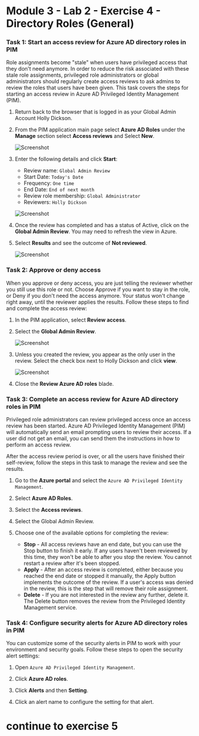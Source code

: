 # Module 3 - Lab 2 - Exercise 4 - Directory Roles (General)


### Task 1: Start an access review for Azure AD directory roles in PIM


Role assignments become "stale" when users have privileged access that they don't need anymore. In order to reduce the risk associated with these stale role assignments, privileged role administrators or global administrators should regularly create access reviews to ask admins to review the roles that users have been given. This task covers the steps for starting an access review in Azure AD Privileged Identity Management (PIM).


1.  Return back to the browser that is logged in as your Global Admin Account Holly Dickson.

1.  From the PIM application main page select **Azure AD Roles** under the **Manage** section select **Access reviews** and Select **New**.

     ![Screenshot](../Media/1704b3b2-05a7-47c8-a3e3-20ba6546b9d6.png)

1.  Enter the following details and click **Start**:

      - Review name:  `Global Admin Review`
      - Start Date:  `Today's Date` 
      - Frequency: `One time`
      - End Date:  `End of next month`
      - Review role membership:  `Global Administrator`
      - Reviewers:  `Holly Dickson`
 
 
     ![Screenshot](../Media/84274ed2-be53-4b3f-853a-c85f0dcfeab2.png)
 
1.  Once the review has completed and has a status of Active, click on the **Global Admin Review**. You may need to refresh the view in Azure.

1.  Select **Results** and see the outcome of **Not reviewed**.

     ![Screenshot](../Media/04c32a26-be67-48dd-bf3d-7b60e81e2fff.png)

### Task 2: Approve or deny access


When you approve or deny access, you are just telling the reviewer whether you still use this role or not. Choose Approve if you want to stay in the role, or Deny if you don't need the access anymore. Your status won't change right away, until the reviewer applies the results. Follow these steps to find and complete the access review:


1.  In the PIM application, select **Review access**. 

2.  Select the **Global Admin Review**.

     ![Screenshot](../Media/3f5a8e6a-05a7-4cc0-96ea-d1a10d23c38f.png)

3.  Unless you created the review, you appear as the only user in the review. Select the check box next to Holly Dickson and click **view**.

     ![Screenshot](../Media/081d9886-8482-4d62-827c-68eb380c00a0.png)

5.  Close the **Review Azure AD roles** blade.

### Task 3: Complete an access review for Azure AD directory roles in PIM


Privileged role administrators can review privileged access once an access review has been started. Azure AD Privileged Identity Management (PIM) will automatically send an email prompting users to review their access. If a user did not get an email, you can send them the instructions in how to perform an access review.

After the access review period is over, or all the users have finished their self-review, follow the steps in this task  to manage the review and see the results.



1. Go to the **Azure portal** and select the `Azure AD Privileged Identity Management`.

1. Select **Azure AD Roles**.

2. Select the **Access reviews**.

3. Select the Global Admin Review. 

4. Choose one of the available options for completing the review:
     - **Stop** - All access reviews have an end date, but you can use the Stop button to finish it early. If any users haven't been reviewed by this time, they won't be able to after you stop the review. You cannot restart a review after it's been stopped.
     - **Apply** - After an access review is completed, either because you reached the end date or stopped it manually, the Apply button implements the outcome of the review. If a user's access was denied in the review, this is the step that will remove their role assignment.
     - **Delete** - If you are not interested in the review any further, delete it. The Delete button removes the review from the Privileged Identity Management service.


### Task 4: Configure security alerts for Azure AD directory roles in PIM


You can customize some of the security alerts in PIM to work with your environment and security goals. Follow these steps to open the security alert settings:



1.  Open `Azure AD Privileged Identity Management`.

1.  Click **Azure AD roles**.

1.  Click **Alerts** and then **Setting**.

1.  Click an alert name to configure the setting for that alert.


# continue to exercise 5
